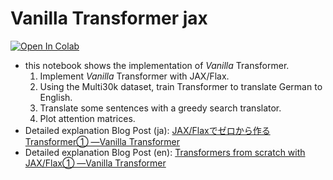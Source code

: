 # Vanilla Transformer jax

[![Open In Colab](https://colab.research.google.com/assets/colab-badge.svg)](https://colab.research.google.com/github/kenkenpa2126/Transformers_from_scratch_with_JAX-Flax/blob/main/VanillaTransformer/VanillaTransformer.ipynb) 
  - this notebook shows the implementation of *Vanilla* Transformer. 
    1. Implement *Vanilla* Transformer with JAX/Flax.
    1. Using the Multi30k dataset, train Transformer to translate German to English.
    1. Translate some sentences with a greedy search translator.
    1. Plot attention matrices.
  - Detailed explanation Blog Post (ja): [JAX/Flaxでゼロから作るTransformer① ―Vanilla Transformer](https://t.co/SGusJDfmil)
  - Detailed explanation Blog Post (en): [Transformers from scratch with JAX/Flax① ―Vanilla Transformer](https://izmyon.hatenablog.com/entry/2023/03/13/222823)
